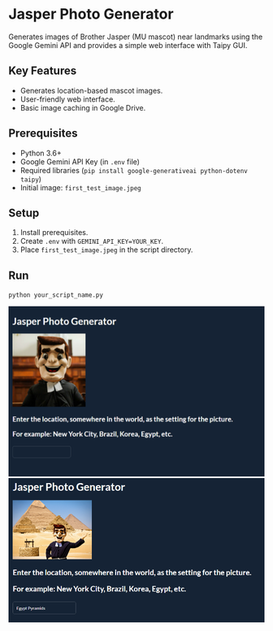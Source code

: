 # Jasper Photo Generator

Generates images of Brother Jasper (MU mascot) near landmarks using the Google Gemini API and provides a simple web interface with Taipy GUI.

## Key Features

* Generates location-based mascot images.
* User-friendly web interface.
* Basic image caching in Google Drive.

## Prerequisites

* Python 3.6+
* Google Gemini API Key (in `.env` file)
* Required libraries (`pip install google-generativeai python-dotenv taipy`)
* Initial image: `first_test_image.jpeg`

## Setup

1.  Install prerequisites.
2.  Create `.env` with `GEMINI_API_KEY=YOUR_KEY`.
3.  Place `first_test_image.jpeg` in the script directory.

## Run

```bash
python your_script_name.py
```

![Brother Jasper](before.PNG)
![Brother Jasper in Egypt](after.PNG)
